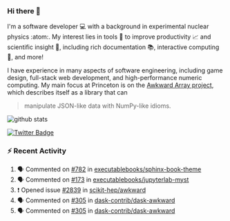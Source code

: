 ### Hi there 👋 

I'm a software developer 💻 with a background in experimental nuclear physics :atom:. My interest lies in tools :wrench: to improve productivity :chart_with_upwards_trend: and scientific insight :telescope:, including rich documentation 📚, interactive computing 🧮, and more! 

I have experience in many aspects of software engineering, including game design, full-stack web development, and high-performance numeric computing. My main focus at Princeton is on the [Awkward Array project](awkward-array.org/), which describes itself as a library that can 
> manipulate JSON-like data with NumPy-like idioms.

![github stats](https://github-readme-stats.vercel.app/api?username=agoose77&show_icons=true&hide_rank=true&hide_title=true&bg_color=30,e76445,904e95&text_color=efe3ec&icon_color=efe3ec)
<!--
**agoose77/agoose77** is a ✨ _special_ ✨ repository because its `README.md` (this file) appears on your GitHub profile.

Here are some ideas to get you started:

- 🔭 I’m currently working on ...
- 🌱 I’m currently learning ...
- 👯 I’m looking to collaborate on ...
- 🤔 I’m looking for help with ...
- 💬 Ask me about ...
- 📫 How to reach me: ...
- 😄 Pronouns: ...
- ⚡ Fun fact: ...
-->

[![Twitter Badge](https://img.shields.io/twitter/follow/agoose77?style=flat-square&logo=Twitter&logoColor=white&color=cornflowerblue)](https://twitter.com/agoose77)

### :zap: Recent Activity

<!--START_SECTION:activity-->
1. 🗣 Commented on [#782](https://github.com/executablebooks/sphinx-book-theme/issues/782#issuecomment-1817992825) in [executablebooks/sphinx-book-theme](https://github.com/executablebooks/sphinx-book-theme)
2. 🗣 Commented on [#173](https://github.com/executablebooks/jupyterlab-myst/issues/173#issuecomment-1817992544) in [executablebooks/jupyterlab-myst](https://github.com/executablebooks/jupyterlab-myst)
3. ❗ Opened issue [#2839](https://github.com/scikit-hep/awkward/issues/2839) in [scikit-hep/awkward](https://github.com/scikit-hep/awkward)
4. 🗣 Commented on [#305](https://github.com/dask-contrib/dask-awkward/issues/305#issuecomment-1815510294) in [dask-contrib/dask-awkward](https://github.com/dask-contrib/dask-awkward)
5. 🗣 Commented on [#305](https://github.com/dask-contrib/dask-awkward/issues/305#issuecomment-1815412622) in [dask-contrib/dask-awkward](https://github.com/dask-contrib/dask-awkward)
<!--END_SECTION:activity-->
